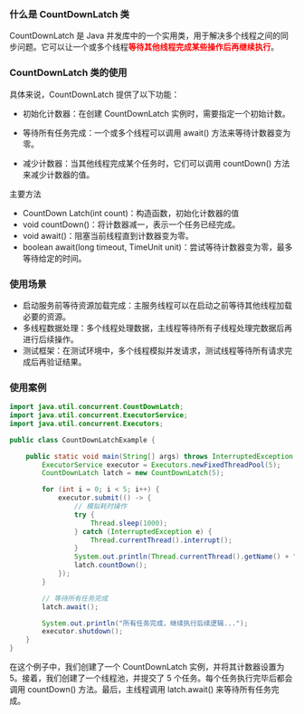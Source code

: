 ### 什么是 CountDownLatch 类

CountDownLatch 是 Java 并发库中的一个实用类，用于解决多个线程之间的同步问题。它可以让一个或多个线程<font color="red">**等待其他线程完成某些操作后再继续执行**</font>。



### CountDownLatch 类的使用

具体来说，CountDownLatch 提供了以下功能：

- 初始化计数器：在创建 CountDownLatch 实例时，需要指定一个初始计数。

- 等待所有任务完成：一个或多个线程可以调用 await() 方法来等待计数器变为零。

- 减少计数器：当其他线程完成某个任务时，它们可以调用 countDown() 方法来减少计数器的值。


主要方法

- CountDown Latch(int count)：构造函数，初始化计数器的值
- void countDown()：将计数器减一，表示一个任务已经完成。
- void await()：阻塞当前线程直到计数器变为零。
- boolean await(long timeout, TimeUnit unit)：尝试等待计数器变为零，最多等待给定的时间。
  



###  使用场景

- 启动服务前等待资源加载完成：主服务线程可以在启动之前等待其他线程加载必要的资源。
- 多线程数据处理：多个线程处理数据，主线程等待所有子线程处理完数据后再进行后续操作。
- 测试框架：在测试环境中，多个线程模拟并发请求，测试线程等待所有请求完成后再验证结果。





### 使用案例

```java
import java.util.concurrent.CountDownLatch;
import java.util.concurrent.ExecutorService;
import java.util.concurrent.Executors;

public class CountDownLatchExample {

    public static void main(String[] args) throws InterruptedException {
        ExecutorService executor = Executors.newFixedThreadPool(5);
        CountDownLatch latch = new CountDownLatch(5);

        for (int i = 0; i < 5; i++) {
            executor.submit(() -> {
                // 模拟耗时操作
                try {
                    Thread.sleep(1000);
                } catch (InterruptedException e) {
                    Thread.currentThread().interrupt();
                }
                System.out.println(Thread.currentThread().getName() + " 完成");
                latch.countDown();
            });
        }

        // 等待所有任务完成
        latch.await();

        System.out.println("所有任务完成，继续执行后续逻辑...");
        executor.shutdown();
    }
}

```

在这个例子中，我们创建了一个 CountDownLatch 实例，并将其计数器设置为 5。接着，我们创建了一个线程池，并提交了 5 个任务。每个任务执行完毕后都会调用 countDown() 方法。最后，主线程调用 latch.await() 来等待所有任务完成。

